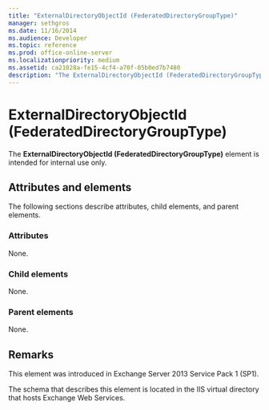 ```yaml
---
title: "ExternalDirectoryObjectId (FederatedDirectoryGroupType)"
manager: sethgros
ms.date: 11/16/2014
ms.audience: Developer
ms.topic: reference
ms.prod: office-online-server
ms.localizationpriority: medium
ms.assetid: ca21028a-fe15-4cf4-a70f-05b0ed7b7480
description: "The ExternalDirectoryObjectId (FederatedDirectoryGroupType) element is intended for internal use only."
---
```


# ExternalDirectoryObjectId (FederatedDirectoryGroupType)

The **ExternalDirectoryObjectId (FederatedDirectoryGroupType)** element is intended for internal use only. 

## Attributes and elements

The following sections describe attributes, child elements, and parent elements.
  
### Attributes

None.
  
### Child elements

None.
  
### Parent elements

None.
  
## Remarks

This element was introduced in Exchange Server 2013 Service Pack 1 (SP1).
  
The schema that describes this element is located in the IIS virtual directory that hosts Exchange Web Services.
  

